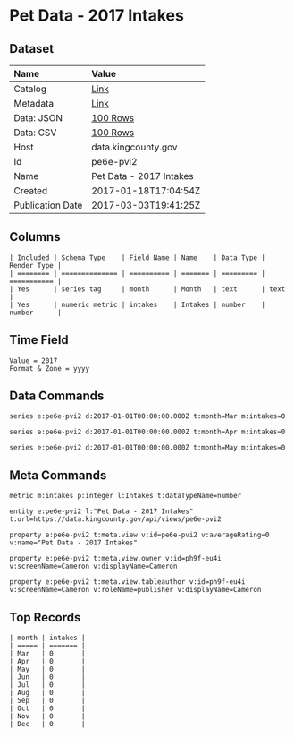 # Pet Data - 2017 Intakes

## Dataset

| Name | Value |
| :--- | :---- |
| Catalog | [Link](https://catalog.data.gov/dataset/pet-data-2017-intakes) |
| Metadata | [Link](https://data.kingcounty.gov/api/views/pe6e-pvi2) |
| Data: JSON | [100 Rows](https://data.kingcounty.gov/api/views/pe6e-pvi2/rows.json?max_rows=100) |
| Data: CSV | [100 Rows](https://data.kingcounty.gov/api/views/pe6e-pvi2/rows.csv?max_rows=100) |
| Host | data.kingcounty.gov |
| Id | pe6e-pvi2 |
| Name | Pet Data - 2017 Intakes |
| Created | 2017-01-18T17:04:54Z |
| Publication Date | 2017-03-03T19:41:25Z |

## Columns

```ls
| Included | Schema Type    | Field Name | Name    | Data Type | Render Type |
| ======== | ============== | ========== | ======= | ========= | =========== |
| Yes      | series tag     | month      | Month   | text      | text        |
| Yes      | numeric metric | intakes    | Intakes | number    | number      |
```

## Time Field

```ls
Value = 2017
Format & Zone = yyyy
```

## Data Commands

```ls
series e:pe6e-pvi2 d:2017-01-01T00:00:00.000Z t:month=Mar m:intakes=0

series e:pe6e-pvi2 d:2017-01-01T00:00:00.000Z t:month=Apr m:intakes=0

series e:pe6e-pvi2 d:2017-01-01T00:00:00.000Z t:month=May m:intakes=0
```

## Meta Commands

```ls
metric m:intakes p:integer l:Intakes t:dataTypeName=number

entity e:pe6e-pvi2 l:"Pet Data - 2017 Intakes" t:url=https://data.kingcounty.gov/api/views/pe6e-pvi2

property e:pe6e-pvi2 t:meta.view v:id=pe6e-pvi2 v:averageRating=0 v:name="Pet Data - 2017 Intakes"

property e:pe6e-pvi2 t:meta.view.owner v:id=ph9f-eu4i v:screenName=Cameron v:displayName=Cameron

property e:pe6e-pvi2 t:meta.view.tableauthor v:id=ph9f-eu4i v:screenName=Cameron v:roleName=publisher v:displayName=Cameron
```

## Top Records

```ls
| month | intakes | 
| ===== | ======= | 
| Mar   | 0       | 
| Apr   | 0       | 
| May   | 0       | 
| Jun   | 0       | 
| Jul   | 0       | 
| Aug   | 0       | 
| Sep   | 0       | 
| Oct   | 0       | 
| Nov   | 0       | 
| Dec   | 0       | 
```